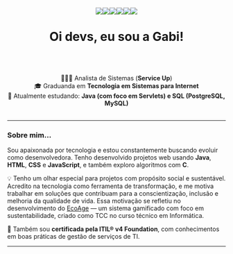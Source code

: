 <h1 align="center">
  <br>
  <img src="https://img.shields.io/badge/java-%23ED8B00.svg?style=for-the-badge&logo=openjdk&logoColor=white"/><img src="https://img.shields.io/badge/C-00599C?style=for-the-badge&logo=c&logoColor=white"/><img src="https://img.shields.io/badge/PHP-777BB4?style=for-the-badge&logo=php&logoColor=white"/><img src="https://img.shields.io/badge/HTML5-E34F26?style=for-the-badge&logo=html5&logoColor=white"/><img src="https://img.shields.io/badge/CSS3-1572B6?style=for-the-badge&logo=css3&logoColor=white"/><img src="https://img.shields.io/badge/JavaScript-F7DF1E?style=for-the-badge&logo=javascript&logoColor=black"/><br><br>
  Oi devs, eu sou a Gabi!<br><br></h1>
<p align="center"><br>
  👩🏻‍💻 Analista de Sistemas (<b>Service Up</b>)<br>
  🎓 Graduanda em <b>Tecnologia em Sistemas para Internet</b><br>
  🌱 Atualmente estudando: <b>Java (com foco em Servlets) e SQL (PostgreSQL, MySQL)</b><br><br>
</p>

---

### Sobre mim...

Sou apaixonada por tecnologia e estou constantemente buscando evoluir como desenvolvedora. Tenho desenvolvido projetos web usando **Java**, **HTML**, **CSS** e **JavaScript**, e também exploro algoritmos com **C**.

💡 Tenho um olhar especial para projetos com propósito social e sustentável. Acredito na tecnologia como ferramenta de transformação, e me motiva trabalhar em soluções que contribuam para a conscientização, inclusão e melhoria da qualidade de vida. Essa motivação se refletiu no desenvolvimento do  [EcoAge](https://github.com/Eco-Age/ecoage)  — um sistema gamificado com foco em sustentabilidade, criado como TCC no curso técnico em Informática.

📜 Também sou **certificada pela ITIL® v4 Foundation**, com conhecimentos em boas práticas de gestão de serviços de TI.

---
